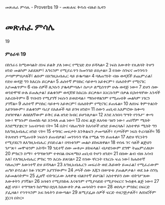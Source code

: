 ﻿
 መጽሐፈ ምሳሌ - Proverbs 19 - መጽሐፍ ቅዱስ ብሉይ ኪዳን
# መጽሐፈ ምሳሌ
19
### ምዕራፍ 19
 በከንፈሩ ከሚወሳልት ሰነፍ ይልቅ ያለ ነውር የሚሄድ ድሀ ይሻላል።
2  ነፍስ እውቀት የሌለባት ትሆን ዘንድ መልካም አይደለም፤ እግሩንም የሚያፈጥን ከመንገድ ይስታል።
3  የሰው ስንፍና መንገዱን ታጣምምበታለች፤ ልቡም በእግዚአብሔር ላይ ይቈጣል።
4  ባለጠግነት ብዙ ወዳጆች ይጨምራል፤ የድሀ ወዳጅ ግን ከእርሱ ይርቃል።
5  ሐሰተኛ ምስክር ሳይቀጣ አይቀርም፥ በሐሰትም የሚናገር አያመልጥም።
6  ብዙ ሰዎች ለጋሱን ያቈላምጣሉ፥ ስጦታ ለሚሰጥም ሁሉ ወዳጅ ነው።
7  ድሀን ሰው ወንድሞቹ ሁሉ ይጠሉታል፤ ይልቁንም ወዳጆቹ ከእርሱ ይርቃሉ። እነርሱንም በቃል ቢከተላቸው አንዳች አይረቡትም።
8  ጥበብን የሚያገኝ ነፍሱን ይወድዳል፥ ማስተዋልንም የሚጠብቅ መልካም ነገርን ያገኛል።
9  ሐሰተኛ ምስክር ሳይቀጣ አይቀርም፤ በሐሰትም የሚናገር ይጠፋል።
10  ለሰነፍ ቅምጥልነት አይገባውም፥ ይልቁንም ባሪያ በአለቆች ላይ ይገዛ ዘንድ።
11  ሰውን ጠቢብ አእምሮው ከቍጣ ያዘገየዋል፥ ለበደለኛውም ይቅር ይል ዘንድ ክብር ይሆንለታል።
12  እንደ አንበሳ ግሣት የንጉሥ ቍጣ ነው፥ ሞገሱም በመስክ ላይ እንዳለ ጠል ነው።
13  ሰነፍ ልጅ ለአባቱ ኀዘን ነው፥ ጠበኛም ሚስት እንደማያቋርጥ ነጠብጣብ ናት።
14  ቤትና ባለጠግነት ከአባቶች ዘንድ ይወረሳሉ፤ አስተዋይ ሚስት ግን ከእግዚአብሔር ዘንድ ናት።
15  ተግባር መፍታት እንቅልፍን ታመጣለች፥ የታካችም ነፍስ ትራባለች።
16  ትእዛዝን የሚጠብቅ ነፍሱን ይጠብቃል፤ መንገዱን ቸል የሚል ግን ይጠፋል።
17  ለድሀ ቸርነትን የሚያደርግ ለእግዚአብሔር ያበድራል፥ በጎነቱንም መልሶ ይከፍለዋል።
18  ተስፋ ገና ሳለች ልጅህን ገሥጽ፥ መሞቱንም አትሻ።
19  ንዴተኛ ሰው መቀጮ ይከፍላል፤ ብታድነውም ደግሞ ትጨምራለህ።
20  ምክርን ስማ፥ ተግሣጽንም ተቀበል በፍጻሜህ ጠቢብ ትሆን ዘንድ።
21  በሰው ልብ ብዙ አሳብ አለ፤ የእግዚአብሔር ምክር ግን እርሱ ይጸናል።
22  የሰው ቸርነት የእርሱ ፍሬ ነው፤ ከሐሰተኛ ባለጠጋም እውነተኛ ድሀ ይሻላል።
23  እግዚአብሔርን መፍራት ወደ ሕይወት ይመራል፤ የሚፈራውም ጠግቦ ይኖራል፥ ክፉ ነገርም አያገኘውም።
24  ታካች ሰው እጁን በወጭቱ ያጠልቃታል፥ ወደ አፉ ስንኳ አይመልሳትም።
25  ፌዘኛ ብትገርፈው አላዋቂ ብልሃተኛ ይሆናል፤ አስተዋይን ሰው ብትገሥጸው እውቀትን ያገኛል።
26  አባቱን የሚያስከፋ እናቱንም የሚያሳድድ የሚያሳፍርና ጐስቋላ ልጅ ነው።
27  ልጅ ሆይ፥ ተግሣጽን ከሰማህ በኋላ ከእውቀት ቃል መሳሳትን ተው።
28  ወስላታ ምስክር በፍርድ ያፌዛል፥ የኀጥኣንም አፍ ክፋትን ይውጣል።
29  ለሚያፌዙ ሰዎች ፍርድ ተዘጋጅታለች፥ ለሰነፎችም ጀርባ በትር። 
